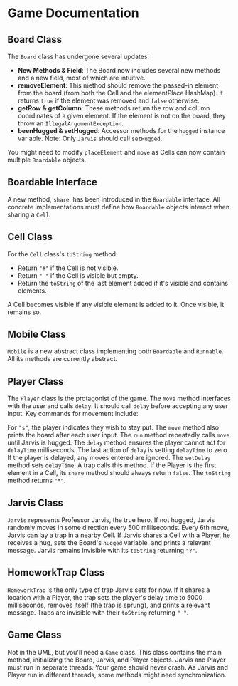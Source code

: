 # Game Documentation

## Board Class

The `Board` class has undergone several updates:

- **New Methods & Field**: The Board now includes several new methods and a new field, most of which are intuitive.
- **removeElement**: This method should remove the passed-in element from the board (from both the Cell and the elementPlace HashMap). It returns `true` if the element was removed and `false` otherwise.
- **getRow & getColumn**: These methods return the row and column coordinates of a given element. If the element is not on the board, they throw an `IllegalArgumentException`.
- **beenHugged & setHugged**: Accessor methods for the `hugged` instance variable. Note: Only `Jarvis` should call `setHugged`.

You might need to modify `placeElement` and `move` as Cells can now contain multiple `Boardable` objects.

## Boardable Interface

A new method, `share`, has been introduced in the `Boardable` interface. All concrete implementations must define how `Boardable` objects interact when sharing a `Cell`.

## Cell Class

For the `Cell` class's `toString` method:
- Return `"#"` if the Cell is not visible.
- Return `" "` if the Cell is visible but empty.
- Return the `toString` of the last element added if it's visible and contains elements. 

A Cell becomes visible if any visible element is added to it. Once visible, it remains so.

## Mobile Class

`Mobile` is a new abstract class implementing both `Boardable` and `Runnable`. All its methods are currently abstract.

## Player Class

The `Player` class is the protagonist of the game. The `move` method interfaces with the user and calls `delay`. It should call `delay` before accepting any user input. Key commands for movement include:


For `"s"`, the player indicates they wish to stay put. The `move` method also prints the board after each user input. The `run` method repeatedly calls `move` until Jarvis is hugged. The `delay` method ensures the player cannot act for `delayTime` milliseconds. The last action of `delay` is setting `delayTime` to zero. If the player is delayed, any moves entered are ignored. The `setDelay` method sets `delayTime`. A trap calls this method. If the Player is the first element in a Cell, its `share` method should always return `false`. The `toString` method returns `"*"`.

## Jarvis Class

`Jarvis` represents Professor Jarvis, the true hero. If not hugged, Jarvis randomly moves in some direction every 500 milliseconds. Every 6th move, Jarvis can lay a trap in a nearby Cell. If Jarvis shares a Cell with a Player, he receives a hug, sets the Board's `hugged` variable, and prints a relevant message. Jarvis remains invisible with its `toString` returning `"?"`.

## HomeworkTrap Class

`HomeworkTrap` is the only type of trap Jarvis sets for now. If it shares a location with a Player, the trap sets the player's delay time to 5000 milliseconds, removes itself (the trap is sprung), and prints a relevant message. Traps are invisible with their `toString` returning `" "`.

## Game Class

Not in the UML, but you'll need a `Game` class. This class contains the main method, initializing the Board, Jarvis, and Player objects. Jarvis and Player must run in separate threads. Your game should never crash. As Jarvis and Player run in different threads, some methods might need synchronization.

